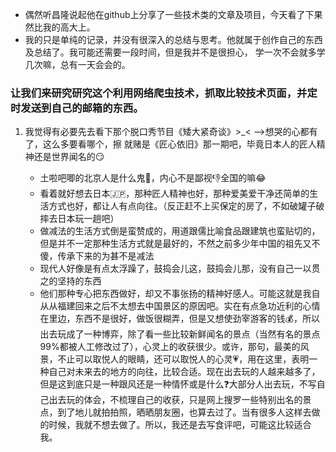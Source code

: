 *  偶然听昌隆说起他在github上分享了一些技术类的文章及项目，今天看了下果然比我的高大上。
*  我的只是单纯的记录，并没有很深入的总结与思考。他就属于创作自己的东西及总结了。我可能还需要一段时间，但是我并不是很担心，
学一次不会就多学几次嘛，总有一天会会的。
###   让我们来研究研究这个利用网络爬虫技术，抓取比较技术页面，并定时发送到自己的邮箱的东西。
1.  我觉得有必要先去看下那个脱口秀节目《矮大紧奇谈》>_<    -->想哭的心都有了，这么多要看哪个，擦
    就赌是《匠心依旧》那一期吧，毕竟日本人的匠人精神还是世界闻名的😏

    * 土啦吧唧的北京人是什么鬼👻，内心不是鄙视👎全国的嘛😂
    * 看着就好想去日本🇯🇵，那种匠人精神也好，那种爱美爱干净还简单的生活方式也好，都让人有点向往。（反正赶不上买保定的房了，不如破罐子破摔去日本玩一趟吧）
    * 做减法的生活方式倒是蛮赞成的，用道跟儒比喻食品跟建筑也蛮贴切的，但是并不一定那种生活方式就是最好的，不然之前多少年中国的祖先又不傻，传承下来的为甚不是减法
    * 现代人好像是有点太浮躁了，鼓捣会儿这，鼓捣会儿那，没有自己一以贯之的坚持的东西
    * 他们那种专心把东西做好，却又不事张扬的精神好感人。可能这就是我自从从福建回来之后不太想去中国景区的原因吧。实在有点急功近利的心情在里边，东西不是很好，做饭很糊弄，但是又想使劲宰游客的钱💰，所以出去玩成了一种博弈，除了看一些比较新鲜闻名的景点（当然有名的景点99%都被人工修改过了），心灵上的收获很少。或许，那句，最美的风景，不止可以取悦人的眼睛，还可以取悦人的心灵💗，用在这里，表明一种自己对未来去的地方的向往，比较合适。现在出去玩的人越来越多了，但是这到底只是一种跟风还是一种情怀或是什么❓大部分人出去玩，不写自己出去玩的体会，不梳理自己的收获，只是网上搜罗一些特别出名的景点，到了地儿就拍拍照，晒晒朋友圈，也算去过了。当有很多人这样去做的时候，我就不想去做了。所以，我还是去写食评吧，可能这比较适合我。
